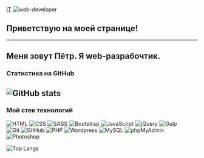 [IT](https://github.com/morphIsmail/morphIsmail/blob/main/assets/header.jpg)
![web-developer](https://github.com/Petr791/Petr791/main/assets/Web-Developer.jpg)

## Приветствую на моей странице!
---
Меня зовут Пётр. Я web-разрабочтик.
---
### Статистика на GitHub
![GitHub stats](https://github-readme-stats.vercel.app/api?username=Petr791&show_icons=true&hide=prs,issues,contribs&theme=dark)
---
### Мой стек технологий
![HTML](https://img.shields.io/badge/-HTML-333?style=for-the-badge&logo=html5)
![CSS](https://img.shields.io/badge/-CSS-333?style=for-the-badge&logo=css3&logoColor=blue)
![SASS](https://img.shields.io/badge/-SASS-333?style=for-the-badge&logo=SASS)
![Bootstrap](https://img.shields.io/badge/-Bootstrap-333?style=for-the-badge&logo=Bootstrap)
![JavaScript](https://img.shields.io/badge/-JavaScript-333?style=for-the-badge&logo=javascript)
![jQuery](https://img.shields.io/badge/-jQuery-333?style=for-the-badge&logo=jQuery&logoColor=blue)
![Gulp](https://img.shields.io/badge/-Gulp-333?style=for-the-badge&logo=Gulp)  
![Git](https://img.shields.io/badge/-Git-333?style=for-the-badge&logo=Git)
![GitHub](https://img.shields.io/badge/-GitHub-333?style=for-the-badge&logo=GitHub)
![PHP](https://img.shields.io/badge/-PHP-333?style=for-the-badge&logo=PHP)
![Wordpress](https://img.shields.io/badge/-Wordpress-333?style=for-the-badge&logo=Wordpress&logoColor=blue)
![MySQL](https://img.shields.io/badge/-MySQL-333?style=for-the-badge)
![phpMyAdmin](https://img.shields.io/badge/-phpMyAdmin-333?style=for-the-badge)  
![Photoshop](https://img.shields.io/badge/-Photoshop-333?style=for-the-badge&logo=Photoshop)  

![Top Langs](https://github-readme-stats.vercel.app/api/top-langs/?username=Petr791&layout=compact&theme=dark)



<!--
**Petr791/Petr791** is a ✨ _special_ ✨ repository because its `README.md` (this file) appears on your GitHub profile.

Here are some ideas to get you started:

- 🔭 I’m currently working on ...
- 🌱 I’m currently learning ...
- 👯 I’m looking to collaborate on ...
- 🤔 I’m looking for help with ...
- 💬 Ask me about ...
- 📫 How to reach me: ...
- 😄 Pronouns: ...
- ⚡ Fun fact: ...
-->
